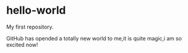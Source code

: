 # hello-world
My first repository.

GitHub has opended a totally new world to me,it is quite magic,i am so excited now!
